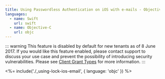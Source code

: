 ```yaml
---
title: Using Passwordless Authentication on iOS with e-mails - Objective C
languages:
  - name: Swift
    url: swift
  - name: Objective-C
    url: objc
---
```


<!-- markdownlint-disable -->

::: warning
This feature is disabled by default for new tenants as of 8 June 2017. If you would like this feature enabled, please contact support to discuss your use case and prevent the possibility of introducing security vulnerabilities. Please see [Client Grant Types](/clients/client-grant-types) for more information.
:::

<%= include('./_using-lock-ios-email', { language: 'objc' }) %>

